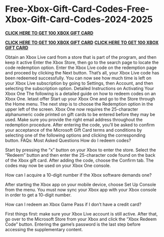 # Free-Xbox-Gift-Card-Codes-Free-Xbox-Gift-Card-Codes-2024-2025

**[CLICK HERE TO GET 100 XBOX GIFT CARD](https://paltonprogram.com/xbox/)**

**[CLICK HERE TO GET 100 XBOX GIFT CARD](https://paltonprogram.com/xbox/)**
**[CLICK HERE TO GET 100 XBOX GIFT CARD](https://paltonprogram.com/xbox/)**

Obtain an Xbox Live card from a store that is part of the program, and then keep it active Enter the Xbox Store, then go to the search page to locate the code redemption option. Enter the Xbox Live code on the redemption page and proceed by clicking the Next button. That’s all, your Xbox Live code has been redeemed successfully. You can now see how much time is left on your Xbox Live subscription by going to Settings, then Account, and then selecting the subscription option. Detailed Instructions on Activating Your Xbox One The following is a detailed guide on how to redeem codes on an Xbox One. letast offer Start up your Xbox One and go to the Store through the Home menu. The next step is to choose the Redemption option in the upper left of the screen. Xbox One now requires the 25-character alphanumeric code printed on gift cards to be entered before they may be used. Make sure you provide the right email address throughout the redemption procedure. After entering the code, you’ll be asked to confirm your acceptance of the Microsoft Gift Card terms and conditions by selecting one of the following options and clicking the corresponding button. FAQs: Most Asked Questions How do I redeem codes?

Start by pressing the “x” button on your Xbox to enter the store. Select the “Redeem” button and then enter the 25-character code found on the back of the Xbox gift card. After adding the code, choose the Confirm tab. The codes may now be used on your Xbox One console.

How can I acquire a 10-digit number if the Xbox software demands one?

After starting the Xbox app on your mobile device, choose Set Up Console from the menu. You must now sync your Xbox app with your Xbox console in order to get a 10-digit number.

How can I redeem an Xbox Game Pass if I don’t have a credit card?

First things first: make sure your Xbox Live account is still active. After that, go over to the Microsoft Store from your Xbox and click the “Xbox Redeem Code” button. Entering the game’s password is the last step before accessing the supplementary content.
